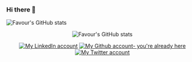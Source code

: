### Hi there 👋
![Favour's GitHub stats](https://github-readme-stats.vercel.app/api?username=jamm59&theme=monokai&hide=contribs,prs,stars&show_icons=true)
<!--
**jamm59/jamm59** is a ✨ _special_ ✨ repository because its `README.md` (this file) appears on your GitHub profile.

Here are some ideas to get you started:

- 🔭 I’m currently working on ...
- 🌱 I’m currently learning ...
- 👯 I’m looking to collaborate on ...
- 🤔 I’m looking for help with ...
- 💬 Ask me about ...
- 📫 How to reach me: ...
- 😄 Pronouns: ...
- ⚡ Fun fact: ...
-->

<p align="center">
  <img src="https://github-readme-stats.vercel.app/api?username=jamm59&show_icons=true&theme=transparent" alt="Favour's GitHub stats" />
</p>

<p align="center">
  <a href="https://www.linkedin.com/"><img src="https://img.shields.io/badge/LinkedIn-0077B5?style=for-the-badge&logo=linkedin&logoColor=white" alt="My LinkedIn account" /></a>
  <a href="https://github.com/"><img src="https://img.shields.io/badge/GitHub-100000?style=for-the-badge&logo=github&logoColor=white" alt="My Github account- you're already here" /></a>
  <a href="https://twitter.com/"><img src="https://img.shields.io/badge/Twitter-1DA1F2?style=for-the-badge&logo=twitter&logoColor=white" alt="My Twitter account" /></a>
  <br />
<!--   <a href="h"><img src="https://img.shields.io/badge/website-39424b?style=for-the-badge&logo=About.me&logoColor=white" alt="My Website" /></a> -->
<!--   <a href="https://orcid.org/0000-0003-3549-6168"><img src="https://img.shields.io/badge/ORCID-a6ce39?style=for-the-badge&logo=ORCID&logoColor=white" alt="My ORCID profile" /></a> -->
<!--   <a href="http://scholar.google.com/citations?user=uFEbojwAAAAJ"><img src="https://img.shields.io/badge/Scholar-4285f4?style=for-the-badge&logo=Google%20Scholar&logoColor=white" alt="My Google Scholar profile" /></a> -->
</p>
